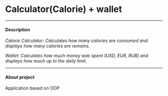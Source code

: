 # Calculator(Calorie) + wallet
***
#### Description

*Calorie Calculator: Calculates how many calories are consumed and displays how many calories are remains.*

*Wallet: Calculates how much money was spent (USD, EUR, RUB) and displays how much up to the daily limit.*
***
#### About project

Application based on OOP
